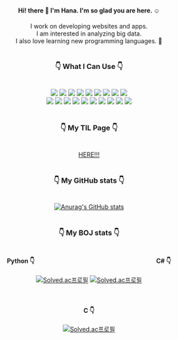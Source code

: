 #


<div align = "center">
  

#### Hi! there 👋 I'm Hana. I'm so glad you are here. :relaxed:

I work on developing websites and apps. </br>
I am interested in analyzing big data. </br>
I also love learning new programming languages. :star_struck:

#

### 👇 What I Can Use 👇</br></br>
<img src="https://img.shields.io/badge/R-276DC3?logo=R&logoColor=white&style=for-the-badge" /> 
<img src="https://img.shields.io/badge/Python-3776AB.svg?logo=Python&logoColor=white&style=for-the-badge" /> 
<img src="https://img.shields.io/badge/Django-092E20.svg?logo=Django&logoColor=white&style=for-the-badge" /> 
<img src="https://img.shields.io/badge/C%23-239120?style=for-the-badge&logo=c-sharp&logoColor=white" />
<img src="https://img.shields.io/badge/JavaScript-F7DF1E.svg?logo=JavaScript&logoColor=white&style=for-the-badge" /> 
<img src="https://img.shields.io/badge/PHP-777BB4.svg?logo=PHP&logoColor=white&style=for-the-badge" /> 
<img src="https://img.shields.io/badge/java-%23ED8B00.svg?style=for-the-badge&logo=openjdk&logoColor=white" /> 
<img src="https://img.shields.io/badge/node.js-6DA55F?style=for-the-badge&logo=node.js&logoColor=white" /> 
<img src="https://img.shields.io/badge/kotlin-%237F52FF.svg?style=for-the-badge&logo=kotlin&logoColor=white" />
</br> 
<img src="https://img.shields.io/badge/HTML5-E34F26.svg?logo=HTML5&logoColor=white&style=for-the-badge" /> 
<img src="https://img.shields.io/badge/CSS3-1572B6.svg?logo=CSS3&logoColor=white&style=for-the-badge" /> 
<img src="https://img.shields.io/badge/jQuery-0769AD.svg?logo=jQuery&logoColor=white&style=for-the-badge" /> 
<img src="https://img.shields.io/badge/SQLite-003B57.svg?logo=SQLite&logoColor=white&style=for-the-badge" /> 
<img src="https://img.shields.io/badge/MariaDB-003545.svg?logo=MariaDB&logoColor=white&style=for-the-badge" /> 
<img src="https://img.shields.io/badge/Git-F05032.svg?logo=Git&logoColor=white&style=for-the-badge" /> 
<img src="https://img.shields.io/badge/GitHub-181717.svg?logo=GitHub&logoColor=white&style=for-the-badge" /> 
<img src="https://img.shields.io/badge/Slack-4A154B.svg?logo=Slack&logoColor=white&style=for-the-badge" /> 
<img src="https://img.shields.io/badge/Bootstrap-7952B3.svg?logo=Bootstrap&logoColor=white&style=for-the-badge" /> 
<img src="https://img.shields.io/badge/android%20studio-346ac1?style=for-the-badge&logo=android%20studio&logoColor=white" />
</br></br>


### 👇 My TIL Page 👇</br></br>
<a href="https://childlike-continent-007.notion.site/TIL-Today-I-Learned-b0e24738ce5240f085f00451c05eaefc?pvs=4">HERE!!!</a></br></br>

### 👇 My GitHub stats 👇</br></br>
[![Anurag's GitHub stats](https://github-readme-stats.vercel.app/api?username=hello9721)](https://github.com/anuraghazra/github-readme-stats)</br></br>

### 👇 My BOJ stats 👇</br></br>

#### Python 👇                    C# 👇
[![Solved.ac프로필](http://mazassumnida.wtf/api/v2/generate_badge?boj=hello9721)](https://solved.ac/hello9721) [![Solved.ac프로필](http://mazassumnida.wtf/api/v2/generate_badge?boj=hanya97)](https://solved.ac/profile/hanya97)

</br>

#### C 👇
[![Solved.ac프로필](http://mazassumnida.wtf/api/v2/generate_badge?boj=xium9721)](https://solved.ac/xium9721)

</div>
